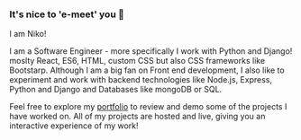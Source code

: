 ### It's nice to 'e-meet' you 👋

I am Niko!

I am a Software Engineer - more specifically I work with Python and Django! moslty React, ES6, HTML, custom CSS but also CSS frameworks like Bootstarp.
Although I am a big fan on Front end development, I also like to experiment and work with backend technologies like Node.js, Express, Python and Django and Databases like mongoDB or SQL.

Feel free to explore my [portfolio](https://nikogermano.com/) to review and demo some of the projects I have worked on. 
All of my projects are hosted and live, giving you an interactive experience of my work!
